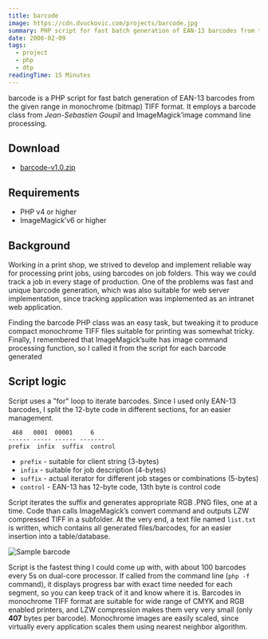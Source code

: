 ```yaml
---
title: barcode
image: https://cdn.dvuckovic.com/projects/barcode.jpg
summary: PHP script for fast batch generation of EAN-13 barcodes from the given range in monochrome (bitmap) TIFF format
date: 2006-02-09
tags:
  - project
  - php
  - dtp
readingTime: 15 Minutes
---
```


barcode is a PHP script for fast batch generation of EAN-13 barcodes from the given range in monochrome (bitmap) TIFF format. It employs a barcode class from _Jean-Sebastien Goupil_ and ImageMagick’image command line processing.

## Download

* [barcode-v1.0.zip](https://cdn.dvuckovic.com/downloads/barcode-v1.0.zip)

## Requirements

* PHP v4 or higher
* ImageMagick’v6 or higher

## Background

Working in a print shop, we strived to develop and implement reliable way for processing print jobs, using barcodes on job folders. This way we could track a job in every stage of production. One of the problems was fast and unique barcode generation, which was also suitable for web server implementation, since tracking application was implemented as an intranet web application.

Finding the barcode PHP class was an easy task, but tweaking it to produce compact monochrome TIFF files suitable for printing was somewhat tricky. Finally, I remembered that ImageMagick’suite has image command processing function, so I called it from the script for each barcode generated

## Script logic

Script uses a "for" loop to iterate barcodes. Since I used only EAN-13 barcodes, I split the 12-byte code in different sections, for an easier management.

```
 468   0001  00001     6
------ ----- ------ -------
prefix  infix  suffix  control
```

* `prefix` - suitable for client string (3-bytes)
* `infix` - suitable for job description (4-bytes)
* `suffix` - actual iterator for different job stages or combinations (5-bytes)
* `control` - EAN-13 has 12-byte code, 13th byte is control code

Script iterates the suffix and generates appropriate RGB .PNG files, one at a time. Code than calls ImageMagick’s convert command and outputs LZW compressed TIFF in a subfolder. At the very end, a text file named `list.txt` is written, which contains all generated files/barcodes, for an easier insertion into a table/database.

![Sample barcode](https://cdn.dvuckovic.com/projects/barcode.png#rect#nozoom)

Script is the fastest thing I could come up with, with about 100 barcodes every 5s on dual-core processor. If called from the command line (`php -f` command), it displays progress bar with exact time needed for each segment, so you can keep track of it and know where it is. Barcodes in monochrome TIFF format are suitable for wide range of CMYK and RGB enabled printers, and LZW compression makes them very very small (only **407** bytes per barcode). Monochrome images are easily scaled, since virtually every application scales them using nearest neighbor algorithm.
